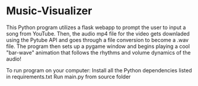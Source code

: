 # Music-Visualizer
This Python program utilizes a flask webapp to prompt the user to input a song from YouTube.
Then, the audio mp4 file for the video gets downladed using the Pytube API and goes through a file conversion to become a .wav file. 
The program then sets up a pygame window and begins playing a cool "bar-wave" animation that follows the rhythms and volume dynamics of the audio!


To run program on your computer:
Install all the Python dependencies listed in requirements.txt
Run main.py from source folder
